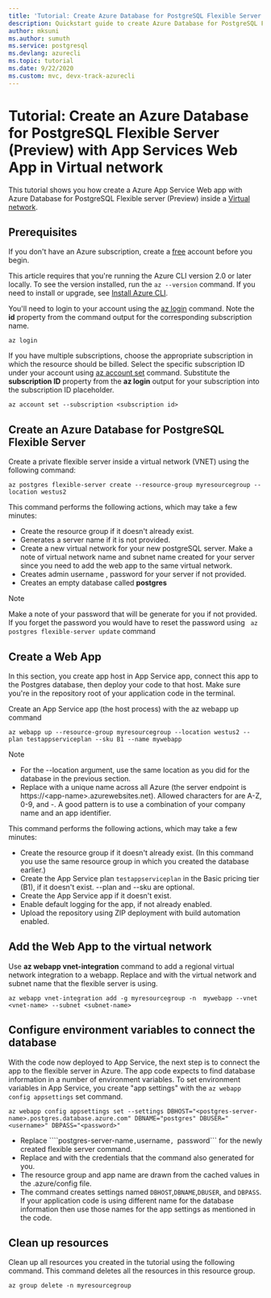 ```yaml
---
title: 'Tutorial: Create Azure Database for PostgreSQL Flexible Server (Preview) and Azure App Service Web App in same virtual network'
description: Quickstart guide to create Azure Database for PostgreSQL Flexible Server (Preview) with Web App in a virtual network
author: mksuni
ms.author: sumuth
ms.service: postgresql
ms.devlang: azurecli
ms.topic: tutorial
ms.date: 9/22/2020
ms.custom: mvc, devx-track-azurecli
---
```


# Tutorial: Create an Azure Database for PostgreSQL Flexible Server (Preview) with App Services Web App in Virtual network

This tutorial shows you how create a Azure App Service Web app with Azure Database for PostgreSQL Flexible server (Preview) inside a [Virtual network](https://docs.microsoft.com/azure/virtual-network/virtual-networks-overview).

## Prerequisites

If you don't have an Azure subscription, create a [free](https://azure.microsoft.com/free/) account before you begin.

This article requires that you're running the Azure CLI version 2.0 or later locally. To see the version installed, run the `az --version` command. If you need to install or upgrade, see [Install Azure CLI](/cli/azure/install-azure-cli).

You'll need to login to your account using the [az login](/cli/azure/authenticate-azure-cli?view=interactive-log-in) command. Note the **id** property from the command output for the corresponding subscription name.

```azurecli
az login
```

If you have multiple subscriptions, choose the appropriate subscription in which the resource should be billed. Select the specific subscription ID under your account using [az account set](/cli/azure/account) command. Substitute the **subscription ID** property from the **az login** output for your subscription into the subscription ID placeholder.

```azurecli
az account set --subscription <subscription id>
```

## Create an Azure Database for PostgreSQL Flexible Server

Create a private flexible server inside a virtual network (VNET) using the following command:
```azurecli
az postgres flexible-server create --resource-group myresourcegroup --location westus2
```
This command performs the following actions, which may take a few minutes:

- Create the resource group if it doesn't already exist.
- Generates a server name if it is not provided.
- Create a new virtual network for your new postgreSQL server. Make a note of virtual network name and subnet name created for your server since you need to add the web app to the same virtual network.
- Creates admin username , password for your server if not provided.
- Creates an empty database called **postgres**

> [!NOTE]
> Make a note of your password that will be generate for you if not provided. If you forget the password you would have to reset the password using ``` az postgres flexible-server update``` command

## Create a Web App
In this section, you create app host in App Service app, connect this app to the Postgres database, then deploy your code to that host. Make sure you're in the repository root of your application code in the terminal.

Create an App Service app (the host process) with the az webapp up command

```azurecli
az webapp up --resource-group myresourcegroup --location westus2 --plan testappserviceplan --sku B1 --name mywebapp
```

> [!NOTE]
> - For the --location argument, use the same location as you did for the database in the previous section.
> - Replace <app-name> with a unique name across all Azure (the server endpoint is https://\<app-name>.azurewebsites.net). Allowed characters for <app-name> are A-Z, 0-9, and -. A good pattern is to use a combination of your company name and an app identifier.

This command performs the following actions, which may take a few minutes:

- Create the resource group if it doesn't already exist. (In this command you use the same resource group in which you created the database earlier.)
- Create the App Service plan ```testappserviceplan``` in the Basic pricing tier (B1), if it doesn't exist. --plan and --sku are optional.
- Create the App Service app if it doesn't exist.
- Enable default logging for the app, if not already enabled.
- Upload the repository using ZIP deployment with build automation enabled.

## Add the Web App to the virtual network
Use **az webapp vnet-integration** command to add a regional virtual network integration to a webapp. Replace <vnet-name> and <subnet-name> with the virtual network and subnet name that the flexible server is using.

```azurecli
az webapp vnet-integration add -g myresourcegroup -n  mywebapp --vnet <vnet-name> --subnet <subnet-name>
```

## Configure environment variables to connect the database
With the code now deployed to App Service, the next step is to connect the app to the flexible server in Azure. The app code expects to find database information in a number of environment variables. To set environment variables in App Service, you create "app settings" with the ```az webapp config appsettings``` set command.

```azurecli
az webapp config appsettings set --settings DBHOST="<postgres-server-name>.postgres.database.azure.com" DBNAME="postgres" DBUSER="<username>" DBPASS="<password>"
```


- Replace ````postgres-server-name```,```username```, ```password``` for the newly created flexible server command.
- Replace <username> and <password> with the credentials that the command also generated for you.
- The resource group and app name are drawn from the cached values in the .azure/config file.
- The command creates settings named ```DBHOST```,```DBNAME```,```DBUSER```, and ```DBPASS```. If your application code is using different name for the database information then use those names for the app settings as mentioned in the code.

## Clean up resources

Clean up all resources you created in the tutorial using the following command. This command deletes all the resources in this resource group.

```azurecli
az group delete -n myresourcegroup
```

